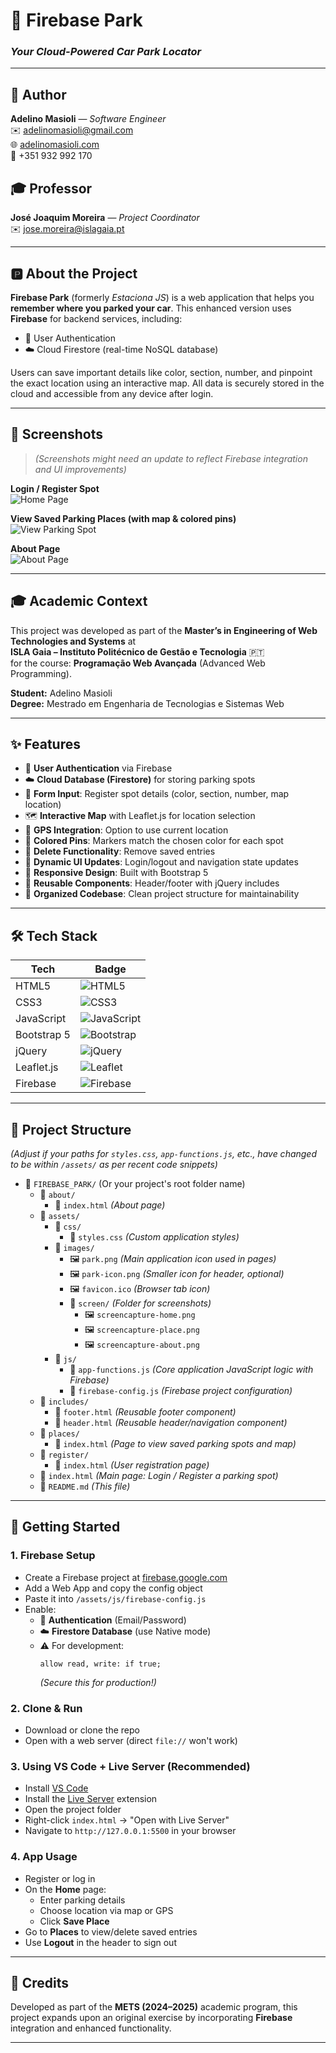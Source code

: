 # 🚗 Firebase Park  
### *Your Cloud-Powered Car Park Locator*

---

## 👤 Author

**Adelino Masioli** — *Software Engineer*  
✉️ [adelinomasioli@gmail.com](mailto:adelinomasioli@gmail.com)  
🌐 [adelinomasioli.com](https://adelinomasioli.com)  
📱 +351 932 992 170  

## 🎓 Professor

**José Joaquim Moreira** — *Project Coordinator*  
✉️ [jose.moreira@islagaia.pt](mailto:jose.moreira@islagaia.pt)

---

## 🅿️ About the Project

**Firebase Park** (formerly *Estaciona JS*) is a web application that helps you **remember where you parked your car**. This enhanced version uses **Firebase** for backend services, including:

- 🔐 User Authentication  
- ☁️ Cloud Firestore (real-time NoSQL database)

Users can save important details like color, section, number, and pinpoint the exact location using an interactive map. All data is securely stored in the cloud and accessible from any device after login.

---

## 📸 Screenshots

> *(Screenshots might need an update to reflect Firebase integration and UI improvements)*

**Login / Register Spot**  
![Home Page](assets/images/screen/screencapture-home.png)

**View Saved Parking Places (with map & colored pins)**  
![View Parking Spot](assets/images/screen/screencapture-place.png)

**About Page**  
![About Page](assets/images/screen/screencapture-about.png)

---

## 🎓 Academic Context

This project was developed as part of the **Master’s in Engineering of Web Technologies and Systems** at  
**ISLA Gaia – Instituto Politécnico de Gestão e Tecnologia** 🇵🇹  
for the course: **Programação Web Avançada** (Advanced Web Programming).

**Student:** Adelino Masioli  
**Degree:** Mestrado em Engenharia de Tecnologias e Sistemas Web  

---

## ✨ Features

- 🔐 **User Authentication** via Firebase
- ☁️ **Cloud Database (Firestore)** for storing parking spots
- 📝 **Form Input**: Register spot details (color, section, number, map location)
- 🗺️ **Interactive Map** with Leaflet.js for location selection
- 📍 **GPS Integration**: Option to use current location
- 🎨 **Colored Pins**: Markers match the chosen color for each spot
- 🚮 **Delete Functionality**: Remove saved entries
- 🔄 **Dynamic UI Updates**: Login/logout and navigation state updates
- 💅 **Responsive Design**: Built with Bootstrap 5
- 🧩 **Reusable Components**: Header/footer with jQuery includes
- 📁 **Organized Codebase**: Clean project structure for maintainability

---

## 🛠️ Tech Stack

| Tech | Badge |
|------|-------|
| HTML5 | ![HTML5](https://img.shields.io/badge/HTML5-E34F26?style=for-the-badge&logo=html5&logoColor=white) |
| CSS3 | ![CSS3](https://img.shields.io/badge/CSS3-1572B6?style=for-the-badge&logo=css3&logoColor=white) |
| JavaScript | ![JavaScript](https://img.shields.io/badge/JavaScript-F7DF1E?style=for-the-badge&logo=javascript&logoColor=black) |
| Bootstrap 5 | ![Bootstrap](https://img.shields.io/badge/Bootstrap-563D7C?style=for-the-badge&logo=bootstrap&logoColor=white) |
| jQuery | ![jQuery](https://img.shields.io/badge/jQuery-0769AD?style=for-the-badge&logo=jquery&logoColor=white) |
| Leaflet.js | ![Leaflet](https://img.shields.io/badge/Leaflet-199900?style=for-the-badge&logo=leaflet&logoColor=white) |
| Firebase | ![Firebase](https://img.shields.io/badge/Firebase-FFCA28?style=for-the-badge&logo=firebase&logoColor=black) |

---

## 📂 Project Structure


*(Adjust if your paths for `styles.css`, `app-functions.js`, etc., have changed to be within `/assets/` as per recent code snippets)*

* 📁 `FIREBASE_PARK/` (Or your project's root folder name)
    * 📁 `about/`
        * 📄 `index.html`        *(About page)*
    * 📁 `assets/`
        * 📁 `css/`
            * 📄 `styles.css`     *(Custom application styles)*
        * 📁 `images/`
            * 🖼️ `park.png`       *(Main application icon used in pages)*
            * 🖼️ `park-icon.png`  *(Smaller icon for header, optional)*
            * 🖼️ `favicon.ico`    *(Browser tab icon)*
            * 📁 `screen/`        *(Folder for screenshots)*
                * 🖼️ `screencapture-home.png`
                * 🖼️ `screencapture-place.png`
                * 🖼️ `screencapture-about.png`
        * 📁 `js/`
            * 📄 `app-functions.js`  *(Core application JavaScript logic with Firebase)*
            * 📄 `firebase-config.js` *(Firebase project configuration)*
    * 📁 `includes/`
        * 📄 `footer.html`       *(Reusable footer component)*
        * 📄 `header.html`       *(Reusable header/navigation component)*
    * 📁 `places/`
        * 📄 `index.html`        *(Page to view saved parking spots and map)*
    * 📁 `register/`
        * 📄 `index.html`        *(User registration page)*
    * 📄 `index.html`            *(Main page: Login / Register a parking spot)*
    * 📄 `README.md`            *(This file)*


---

## 🚀 Getting Started

### 1. **Firebase Setup**

- Create a Firebase project at [firebase.google.com](https://firebase.google.com/)
- Add a Web App and copy the config object
- Paste it into `/assets/js/firebase-config.js`
- Enable:
  - 🔐 **Authentication** (Email/Password)
  - ☁️ **Firestore Database** (use Native mode)
  - ⚠️ For development:  
    ```
    allow read, write: if true;
    ```
    *(Secure this for production!)*

### 2. **Clone & Run**

- Download or clone the repo
- Open with a web server (direct `file://` won't work)

### 3. **Using VS Code + Live Server (Recommended)**

- Install [VS Code](https://code.visualstudio.com/)
- Install the [Live Server](https://marketplace.visualstudio.com/items?itemName=ritwickdey.LiveServer) extension
- Open the project folder
- Right-click `index.html` → "Open with Live Server"
- Navigate to `http://127.0.0.1:5500` in your browser

### 4. **App Usage**

- Register or log in
- On the **Home** page:
  - Enter parking details
  - Choose location via map or GPS
  - Click **Save Place**
- Go to **Places** to view/delete saved entries
- Use **Logout** in the header to sign out

---

## 🙏 Credits

Developed as part of the **METS (2024–2025)** academic program, this project expands upon an original exercise by incorporating **Firebase** integration and enhanced functionality.

---
